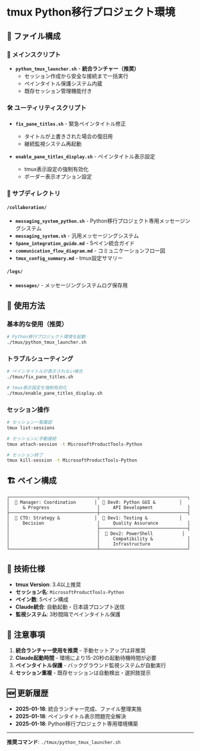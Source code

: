 # tmux Python移行プロジェクト環境

## 📁 ファイル構成

### 🚀 メインスクリプト
- **`python_tmux_launcher.sh`** - **統合ランチャー（推奨）**
  - セッション作成から安全な接続まで一括実行
  - ペインタイトル保護システム内蔵
  - 既存セッション管理機能付き

### 🛠 ユーティリティスクリプト
- **`fix_pane_titles.sh`** - 緊急ペインタイトル修正
  - タイトルが上書きされた場合の復旧用
  - 継続監視システム再起動
  
- **`enable_pane_titles_display.sh`** - ペインタイトル表示設定
  - tmux表示設定の強制有効化
  - ボーダー表示オプション設定

### 📂 サブディレクトリ

#### `/collaboration/`
- **`messaging_system_python.sh`** - Python移行プロジェクト専用メッセージングシステム
- **`messaging_system.sh`** - 汎用メッセージングシステム
- **`5pane_integration_guide.md`** - 5ペイン統合ガイド
- **`communication_flow_diagram.md`** - コミュニケーションフロー図
- **`tmux_config_summary.md`** - tmux設定サマリー

#### `/logs/`
- **`messages/`** - メッセージングシステムログ保存用

## 🎯 使用方法

### 基本的な使用（推奨）
```bash
# Python移行プロジェクト環境を起動
./tmux/python_tmux_launcher.sh
```

### トラブルシューティング
```bash
# ペインタイトルが表示されない場合
./tmux/fix_pane_titles.sh

# tmux表示設定を強制有効化
./tmux/enable_pane_titles_display.sh
```

### セッション操作
```bash
# セッション一覧確認
tmux list-sessions

# セッションに手動接続
tmux attach-session -t MicrosoftProductTools-Python

# セッション終了
tmux kill-session -t MicrosoftProductTools-Python
```

## 🏗 ペイン構成

```
┌─────────────────────────────────┬─────────────────────────────────┐
│  👔 Manager: Coordination       │  🐍 Dev0: Python GUI &         │
│     & Progress                  │     API Development             │
├─────────────────────────────────┼─────────────────────────────────┤
│  👑 CTO: Strategy &             │  🧪 Dev1: Testing &            │
│     Decision                    │     Quality Assurance           │
│                                 ├─────────────────────────────────┤
│                                 │  🔄 Dev2: PowerShell           │
│                                 │     Compatibility &             │
│                                 │     Infrastructure              │
└─────────────────────────────────┴─────────────────────────────────┘
```

## 🔧 技術仕様

- **tmux Version**: 3.4以上推奨
- **セッション名**: `MicrosoftProductTools-Python`
- **ペイン数**: 5ペイン構成
- **Claude統合**: 自動起動・日本語プロンプト送信
- **監視システム**: 3秒間隔でペインタイトル保護

## 📝 注意事項

1. **統合ランチャー使用を推奨** - 手動セットアップは非推奨
2. **Claude起動時間** - 環境により15-20秒の起動待機時間が必要
3. **ペインタイトル保護** - バックグラウンド監視システムが自動実行
4. **セッション重複** - 既存セッションは自動検出・選択肢提示

## 🆕 更新履歴

- **2025-01-18**: 統合ランチャー完成、ファイル整理実施
- **2025-01-18**: ペインタイトル表示問題完全解決
- **2025-01-18**: Python移行プロジェクト専用環境構築

---

**推奨コマンド**: `./tmux/python_tmux_launcher.sh`